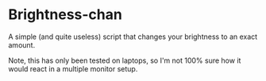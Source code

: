 # Brightness-chan
A simple (and quite useless) script that changes your brightness to an exact amount.

Note, this has only been tested on laptops, so I'm not 100% sure how it would react in a multiple monitor setup.
